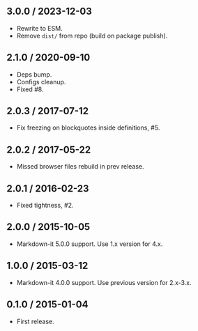 3.0.0 / 2023-12-03
------------------

- Rewrite to ESM.
- Remove `dist/` from repo (build on package publish).


2.1.0 / 2020-09-10
------------------

- Deps bump.
- Configs cleanup.
- Fixed #8.


2.0.3 / 2017-07-12
------------------

- Fix freezing on blockquotes inside definitions, #5.


2.0.2 / 2017-05-22
------------------

- Missed browser files rebuild in prev release.


2.0.1 / 2016-02-23
------------------

- Fixed tightness, #2.


2.0.0 / 2015-10-05
------------------

- Markdown-it 5.0.0 support. Use 1.x version for 4.x.


1.0.0 / 2015-03-12
------------------

- Markdown-it 4.0.0 support. Use previous version for 2.x-3.x.


0.1.0 / 2015-01-04
------------------

- First release.
